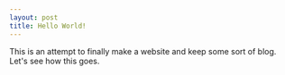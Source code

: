 ```yaml
---
layout: post
title: Hello World!
---
```


This is an attempt to finally make a website and keep some sort of blog. Let's see how this goes.
